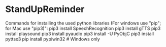 # StandUpReminder


Commands for installing the used python libraries (For windows use "pip"; for Mac use "pip3)":
pip3 install SpeechRecognition
pip3 install gTTS
pip3 install playsound
pip3 install pyaudio
pip3 install -U PyObjC
pip3 install pyttsx3
pip install pypiwin32  # Windows only
